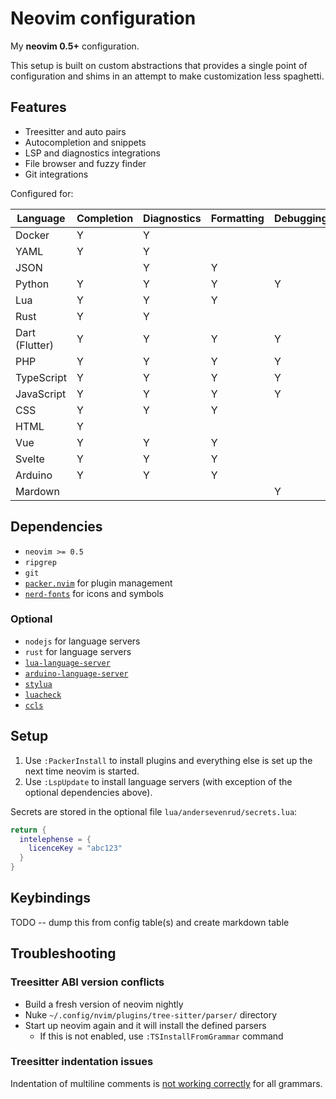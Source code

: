 # Neovim configuration

My **neovim 0.5+** configuration.

This setup is built on custom abstractions that provides a single point of
configuration and shims in an attempt to make customization less spaghetti.

## Features

* Treesitter and auto pairs
* Autocompletion and snippets
* LSP and diagnostics integrations
* File browser and fuzzy finder
* Git integrations

Configured for:

| Language         | Completion | Diagnostics | Formatting | Debugging |
| ---------------- | ---------- | ----------- | ---------- | --------- |
| Docker           | Y          | Y           |            |           |
| YAML             | Y          | Y           |            |           |
| JSON             |            | Y           | Y          |           |
| Python           | Y          | Y           | Y          | Y         |
| Lua              | Y          | Y           | Y          |           |
| Rust             | Y          | Y           |            |           |
| Dart (Flutter)   | Y          | Y           | Y          | Y         |
| PHP              | Y          | Y           | Y          | Y         |
| TypeScript       | Y          | Y           | Y          | Y         |
| JavaScript       | Y          | Y           | Y          | Y         |
| CSS              | Y          | Y           | Y          |           |
| HTML             | Y          |             |            |           |
| Vue              | Y          | Y           | Y          |           |
| Svelte           | Y          | Y           | Y          |           |
| Arduino          | Y          | Y           | Y          |           |
| Mardown          |            |             |            | Y         |

## Dependencies

- `neovim >= 0.5`
- `ripgrep`
- `git`
- [`packer.nvim`](https://github.com/wbthomason/packer.nvim) for plugin management
- [`nerd-fonts`](https://www.nerdfonts.com/) for icons and symbols

### Optional

- `nodejs` for language servers
- `rust` for language servers
- [`lua-language-server`](https://github.com/sumneko/lua-language-server)
- [`arduino-language-server`](https://github.com/arduino/arduino-language-server)
- [`stylua`](https://github.com/JohnnyMorganz/StyLua)
- [`luacheck`](https://github.com/mpeterv/luacheck)
- [`ccls`](https://github.com/MaskRay/ccls)

## Setup

1. Use `:PackerInstall` to install plugins and everything else is set up the next time neovim is started.
2. Use `:LspUpdate` to install language servers (with exception of the optional dependencies above).

Secrets are stored in the optional file `lua/andersevenrud/secrets.lua`:

```lua
return {
  intelephense = {
    licenceKey = "abc123"
  }
}
```

## Keybindings

TODO -- dump this from config table(s) and create markdown table

## Troubleshooting

### Treesitter ABI version conflicts

* Build a fresh version of neovim nightly
* Nuke `~/.config/nvim/plugins/tree-sitter/parser/` directory
* Start up neovim again and it will install the defined parsers
  * If this is not enabled, use `:TSInstallFromGrammar` command

### Treesitter indentation issues

Indentation of multiline comments is [not working correctly](https://github.com/nvim-treesitter/nvim-treesitter/projects/6) for all grammars.
